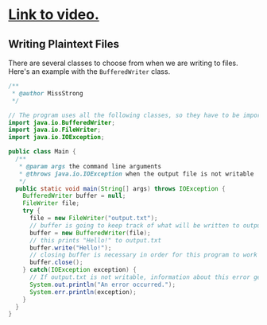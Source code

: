 # [Link to video.](TODO)

## Writing Plaintext Files

There are several classes to choose from when we are writing to files. Here's an example with the `BufferedWriter` class.

```java
/**
 * @author MissStrong
 */

// The program uses all the following classes, so they have to be imported
import java.io.BufferedWriter;
import java.io.FileWriter;
import java.io.IOException;

public class Main {
  /**
   * @param args the command line arguments
   * @throws java.io.IOException when the output file is not writable
   */
  public static void main(String[] args) throws IOException {
    BufferedWriter buffer = null;
    FileWriter file;
    try {
      file = new FileWriter("output.txt");
      // buffer is going to keep track of what will be written to output.txt
      buffer = new BufferedWriter(file);
      // this prints "Hello!" to output.txt
      buffer.write("Hello!");
      // closing buffer is necessary in order for this program to work
      buffer.close();
    } catch(IOException exception) {
      // If output.txt is not writable, information about this error gets printed to the console
      System.out.println("An error occurred.");
      System.err.println(exception);
    } 
  } 
} 
```
